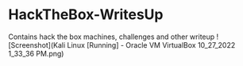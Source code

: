 # HackTheBox-WritesUp
Contains hack the box machines, challenges and other writeup
![Screenshot](Kali Linux [Running] - Oracle VM VirtualBox 10_27_2022 1_33_36 PM.png)
